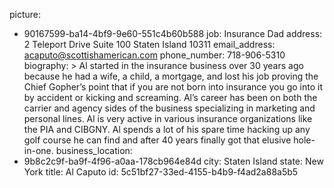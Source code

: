 picture:
  - 90167599-ba14-4bf9-9e60-551c4b60b588
job: Insurance Dad
address: 2 Teleport Drive Suite 100 Staten Island 10311
email_address: acaputo@scottishamerican.com
phone_number: 718-906-5310
biography: >
  Al started in the insurance business over 30 years ago because he had a wife, a child, a mortgage,
  and lost his job proving the Chief Gopher’s point that if you are not born into insurance you go
  into it by accident or kicking and screaming. Al’s career has been on both the carrier and agency
  sides of the business specializing in marketing and personal lines. Al is very active in various
  insurance organizations like the PIA and CIBGNY. Al spends a lot of his spare time hacking up any
  golf course he can find and after 40 years finally got that elusive hole-in-one.
business_location:
  - 9b8c2c9f-ba9f-4f96-a0aa-178cb964e84d
city: Staten Island
state: New York
title: Al Caputo
id: 5c51bf27-33ed-4155-b4b9-f4ad2a88a5b5
